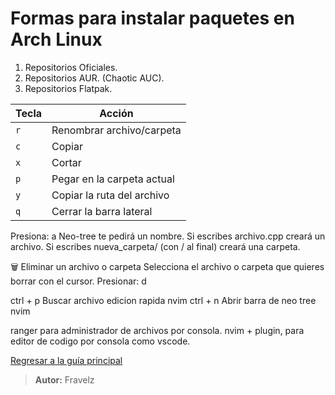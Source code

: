 # Formas para instalar paquetes en Arch Linux

1. Repositorios Oficiales.
2. Repositorios AUR. (Chaotic AUC).
3. Repositorios Flatpak.

| Tecla | Acción                     |
| ----- | -------------------------- |
| `r`   | Renombrar archivo/carpeta  |
| `c`   | Copiar                     |
| `x`   | Cortar                     |
| `p`   | Pegar en la carpeta actual |
| `y`   | Copiar la ruta del archivo |
| `q`   | Cerrar la barra lateral    |

Presiona:
a
Neo-tree te pedirá un nombre.
Si escribes archivo.cpp creará un archivo.
Si escribes nueva_carpeta/ (con / al final) creará una carpeta.

🗑️ Eliminar un archivo o carpeta
Selecciona el archivo o carpeta que quieres borrar con el cursor.
Presionar: d

ctrl + p Buscar archivo edicion rapida nvim
ctrl + n Abrir barra de neo tree nvim

ranger para administrador de archivos por consola.
nvim + plugin, para editor de codigo por consola como vscode.

[Regresar a la guía principal](./../readme.md)

> **Autor:** Fravelz

